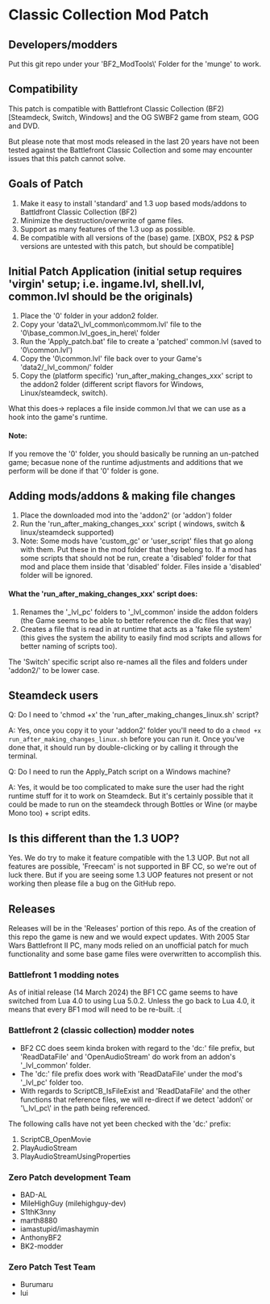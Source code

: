 
[comment]: <> (VS Code markdown preview -> Ctrl+k, v)
# Classic Collection Mod Patch

## Developers/modders
Put this git repo under your 'BF2_ModTools\\' Folder for the 'munge' to work.


## Compatibility
This patch is compatible with Battlefront Classic Collection (BF2) [Steamdeck, Switch, Windows] and the OG SWBF2 game from steam, GOG and DVD.

But please note that most mods released in the last 20 years have not been tested against the Battlefront Classic Collection and some may encounter issues that this patch cannot solve.

## Goals of Patch
1. Make it easy to install 'standard' and 1.3 uop based mods/addons to Battldfront Classic Collection (BF2)
2. Minimize the destruction/overwrite of game files.
3. Support as many features of the 1.3 uop as possible.
4. Be compatible with all versions of the (base) game. [XBOX, PS2 & PSP versions are untested with this patch, but should be compatible]

## Initial Patch Application (initial setup requires 'virgin' setup; i.e. ingame.lvl, shell.lvl, common.lvl should be the originals)
1. Place the '0' folder in your addon2 folder.
2. Copy your 'data2\\_lvl_common\\commom.lvl' file to the '0\\base_common.lvl_goes_in_here\\' folder 
3. Run the 'Apply_patch.bat' file to create a 'patched' common.lvl (saved to '0\\common.lvl')
4. Copy the '0\common.lvl' file back over to your Game's 'data2/_lvl_common/' folder
5. Copy the (platform specific) 'run_after_making_changes_xxx' script to the addon2 folder (different script flavors for Windows, Linux/steamdeck,  switch).

What this does-> replaces a file inside common.lvl that we can use as a hook into the game's runtime. 

#### Note:
If you remove the '0' folder, you should basically be running an un-patched game; becasue none of the runtime adjustments and additions that we perform will be done if that '0' folder is gone.

## Adding mods/addons & making file changes
1. Place the downloaded mod into the 'addon2' (or 'addon') folder
2. Run the 'run_after_making_changes_xxx' script ( windows, switch & linux/steamdeck supported)
3. Note: Some mods have 'custom_gc' or 'user_script' files that go along with them. Put these in the mod folder that they belong to. If a mod has some scripts that should not be run, create a 'disabled' folder for that mod and place them inside that 'disabled' folder. Files inside a 'disabled' folder will be ignored.

#### What the 'run_after_making_changes_xxx' script does:
1. Renames the '_lvl_pc' folders to '_lvl_common' inside the addon folders (the Game seems to be able to better reference the dlc files that way)
2. Creates a file that is read in at runtime that acts as a 'fake file system' (this gives the system the ability to easily find mod scripts and allows for better naming of scripts too).

The 'Switch' specific script also re-names all the files and folders under 'addon2/' to be lower case.

## Steamdeck users
Q: Do I need to 'chmod +x' the 'run_after_making_changes_linux.sh' script?

A: Yes, once you copy it to your 'addon2' folder you'll need to do a
```chmod +x run_after_making_changes_linux.sh```
before you can run it. Once you've done that, it should run by double-clicking or by calling it through the terminal.

Q: Do I need to run the Apply_Patch script on a Windows machine?

A: Yes, it would be too complicated to make sure the user had the right runtime stuff for it to work on Steamdeck. But it's certainly possible that it could be made to run on the steamdeck through Bottles or Wine (or maybe Mono too) + script edits.

## Is this different than the 1.3 UOP?
Yes. We do try to make it feature compatible with the 1.3 UOP. But not all features are possible, 'Freecam' is not supported in BF CC, so we're out of luck there.
But if you are seeing some 1.3 UOP features not present or not working then please file a bug on the GitHub repo.

## Releases
Releases will be in the 'Releases' portion of this repo.
As of the creation of this repo the game is new and we would expect updates.
With 2005 Star Wars Battlefront II PC, many mods relied on an unofficial patch for much functionality and some base game files were overwritten to accomplish this.

### Battlefront 1 modding notes
As of initial release (14 March 2024) the BF1 CC game seems to have switched from Lua 4.0 to using Lua 5.0.2. Unless the go back to Lua 4.0, it means that every BF1 mod will need to be re-built. :(

### Battlefront 2 (classic collection) modder notes
 * BF2 CC does seem kinda broken with regard to the 'dc:' file prefix, but 'ReadDataFile' and 'OpenAudioStream' do work from an addon's '_lvl_common' folder.
 * The 'dc:' file prefix does work with 'ReadDataFile' under the mod's '_lvl_pc' folder too.
 * With regards to ScriptCB_IsFileExist and 'ReadDataFile' and the other functions that reference files, we will re-direct if we detect 'addon\\' or '\\_lvl_pc\\' in the path being referenced.

The following calls have not yet been checked with the 'dc:' prefix:
1. ScriptCB_OpenMovie
1. PlayAudioStream
1. PlayAudioStreamUsingProperties


### Zero Patch development Team
- BAD-AL
- MileHighGuy (milehighguy-dev)
- S1thK3nny 
- marth8880
- iamastupid/imashaymin
- AnthonyBF2
- BK2-modder

### Zero Patch Test Team
- Burumaru
- lui
